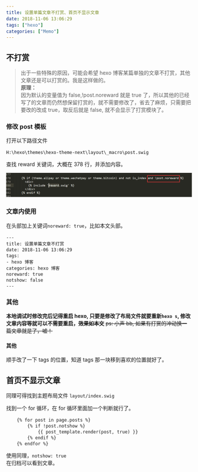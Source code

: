```yaml
---
title: 设置单篇文章不打赏、首页不显示文章
date: 2018-11-06 13:06:29
tags: ["hexo"]
categories: ["Memo"]
---
```


## 不打赏
> 出于一些特殊的原因，可能会希望 hexo 博客某篇单独的文章不打赏，其他文章还是可以打赏的。我是这样做的。  
**原理：**  
因为默认的变量值为 false,!post.noreward 就是 true 了，所以其他的已经写了的文章而仍然想保留打赏的，就不需要修改了，省去了麻烦，只需要把要改的改成 true，取反后就是 false, 就不会显示了打赏模块了。

### 修改 post 模板
打开以下路径文件
```
H:\hexo\themes\hexo-theme-next\layout\_macro\post.swig
```
查找 reward 关键词，大概在 378 行，并添加内容。

![](images/1.png)

### 文章内使用
在头部加上关键词`noreward: true`，比如本文头部。

```
---
title: 设置单篇文章不打赏
date: 2018-11-06 13:06:29
tags:
- hexo 博客
categories: hexo 博客
noreward: true
notshow: false
---
```

### 其他
**本地调试时修改完后记得重启 hexo, 只要是修改了布局文件就要重新`hexo s`, 修改文章内容等就可以不需要重启，~~效果如本文~~**
~~ps: 小声 bb, 如果有打赏的冲动换一篇文章就是了，嘘！~~

#### 其他
顺手改了一下 tags 的位置，知道 tags 那一块移到喜欢的位置就好了。

## 首页不显示文章
同理可得找到主题布局文件 `layout/index.swig`

找到一个 for 循环，在 for 循环里面加一个判断就行了。
```
    {% for post in page.posts %}
    	{% if !post.notshow %}
    		{{ post_template.render(post, true) }}
    	{% endif %}
    {% endfor %}
```
使用同理，`notshow: true`  
在归档可以看到文章。
